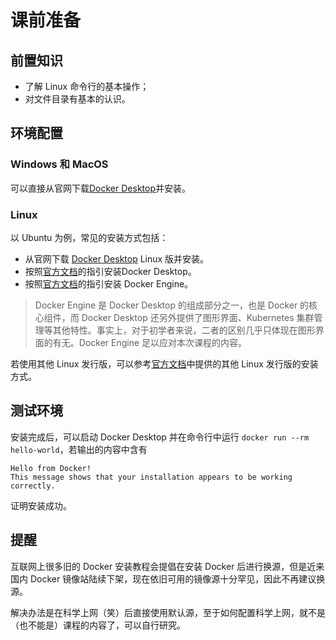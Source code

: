 # 课前准备

## 前置知识

- 了解 Linux 命令行的基本操作；
- 对文件目录有基本的认识。

## 环境配置

### Windows 和 MacOS

可以直接从官网下载[Docker Desktop](https://www.docker.com/)并安装。

### Linux

以 Ubuntu 为例，常见的安装方式包括：

- 从官网下载 [Docker Desktop](https://www.docker.com/) Linux 版并安装。
- 按照[官方文档](https://docs.docker.com/desktop/setup/install/linux/ubuntu/)的指引安装Docker Desktop。
- 按照[官方文档](https://docs.docker.com/engine/install/ubuntu/)的指引安装 Docker Engine。

> Docker Engine 是 Docker Desktop 的组成部分之一，也是 Docker 的核心组件，而 Docker Desktop 还另外提供了图形界面、Kubernetes 集群管理等其他特性。事实上，对于初学者来说，二者的区别几乎只体现在图形界面的有无。Docker Engine 足以应对本次课程的内容。

若使用其他 Linux 发行版，可以参考[官方文档](https://docs.docker.com/desktop/setup/install/linux/)中提供的其他 Linux 发行版的安装方式。

## 测试环境

安装完成后，可以启动 Docker Desktop 并在命令行中运行 `docker run --rm hello-world`，若输出的内容中含有

```shell
Hello from Docker!
This message shows that your installation appears to be working correctly.
```

证明安装成功。

## 提醒

互联网上很多旧的 Docker 安装教程会提倡在安装 Docker 后进行换源，但是近来国内 Docker 镜像站陆续下架，现在依旧可用的镜像源十分罕见，因此不再建议换源。

解决办法是在科学上网（笑）后直接使用默认源，至于如何配置科学上网，就不是（也不能是）课程的内容了，可以自行研究。
